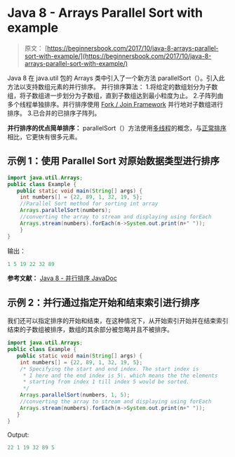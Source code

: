 # Java 8 - Arrays Parallel Sort with example

> 原文： [https://beginnersbook.com/2017/10/java-8-arrays-parallel-sort-with-example/](https://beginnersbook.com/2017/10/java-8-arrays-parallel-sort-with-example/)

Java 8 在 java.util 包的 Arrays 类中引入了一个新方法 parallelSort（）。引入此方法以支持数组元素的并行排序。
并行排序算法：
1.将给定的数组划分为子数组，将子数组进一步划分为子数组，直到子数组达到最小粒度为止。
2.子阵列由多个线程单独排序。并行排序使用 [Fork / Join Framework](https://docs.oracle.com/javase/tutorial/essential/concurrency/forkjoin.html) 并行地对子数组进行排序。
3.已合并的已排序子阵列。

**并行排序的优点简单排序：**
parallelSort（）方法使用[多线程](https://beginnersbook.com/2013/03/multithreading-in-java/)的概念，与[正常排序](https://beginnersbook.com/2014/07/how-to-sort-an-array-in-java/)相比，它更快有很多元素。

## 示例 1：使用 Parallel Sort 对原始数据类型进行排序

```java
import java.util.Arrays; 
public class Example {  
   public static void main(String[] args) {
	int numbers[] = {22, 89, 1, 32, 19, 5};
	//Parallel Sort method for sorting int array
	Arrays.parallelSort(numbers);
	//converting the array to stream and displaying using forEach
	Arrays.stream(numbers).forEach(n->System.out.print(n+" "));
    }
}
```

输出：

```java
1 5 19 22 32 89
```

**参考文献：**
[Java 8 - 并行排序 JavaDoc](http://download.java.net/lambda/b84/docs/api/java/util/Arrays.html#parallelSort(int[]))

## 示例 2：并行通过指定开始和结束索引进行排序

我们还可以指定排序的开始和结束，在这种情况下，从开始索引开始并在结束索引结束的子数组被排序，数组的其余部分被忽略并且不被排序。

```java
import java.util.Arrays; 
public class Example {  
   public static void main(String[] args) {
	int numbers[] = {22, 89, 1, 32, 19, 5};
	/* Specifying the start and end index. The start index is
	 * 1 here and the end index is 5\. which means the the elements
	 * starting from index 1 till index 5 would be sorted.
	 */
	Arrays.parallelSort(numbers, 1, 5);
	//converting the array to stream and displaying using forEach
	Arrays.stream(numbers).forEach(n->System.out.print(n+" "));
   }
}
```

Output:

```java
22 1 19 32 89 5
```